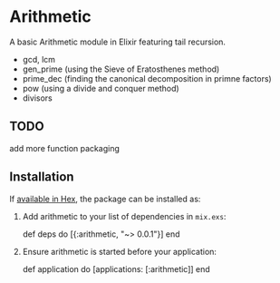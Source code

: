 # Arithmetic

A basic Arithmetic module in Elixir featuring tail recursion.
  - gcd, lcm
  - gen_prime (using the Sieve of Eratosthenes method)
  - prime_dec (finding the canonical decomposition in primne factors)
  - pow (using a divide and conquer method)
  - divisors

## TODO
  add more function
  packaging

## Installation

If [available in Hex](https://hex.pm/docs/publish), the package can be installed as:

  1. Add arithmetic to your list of dependencies in `mix.exs`:

        def deps do
          [{:arithmetic, "~> 0.0.1"}]
        end

  2. Ensure arithmetic is started before your application:

        def application do
          [applications: [:arithmetic]]
        end
